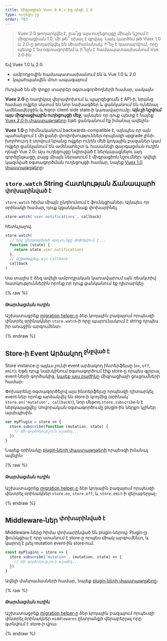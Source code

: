 ```yaml
---
title: Միգրացիան Vuex 0.6.x֊ից դեպի 1.0
type: ուղեցույց
order: 703
---
```


> Vuex 2.0 թողարկվել է, բա՞յց այս ուղեցույցը միայն նշում է միգրացիան 1.0, մի թե՞ սխալ է գրվալ։ Նաև կարծես թե Vuex 1.0 և 2.0֊ը թողարկվել են միաժամանակ։ Ի՞նչ է կատարվում, որը պետք է ես օգտագործեմ և ի՞նչն է համապատասխանում Vue 2.0֊ին

Եվ Vuex 1.0 և 2.0․

- ամբողջովին համապատասխանում են և Vue 1.0 և 2.0
- կպահպանվեն մոտ ապագայում

Ուղված են մի փոքր տարբեր օգտագործողների համար, սակայն։

__Vuex 2.0__֊ը ռադիկալ վերափոխում և պարզեցումն է API֊ի, նրանց համար ովքեր սկսում են նոր նախագծեր և ցանկանում են ունենալ ամենավերջին և հզոր client-side state֊ի կառավարումը։ __Այն չի նշվում այս միգրացիային ուղեցույցի մեջ__, այնպես որ դուք պետք է նայեք [Vuex 2.0֊ի փաստաթղթերը](https://vuex.vuejs.org/en/index.html) եթե ցանկանում էք իմանալ ավելին։

__Vuex 1.0__֊ը հիմնականում backwards-compatible է, այնպես որ այն պահանջում է մի քանի փոփոխություններ որպեսզի upgrade լինի։ խորհուրդ է տրվում նրանց ովքեր ունեն մեծ կոդային բազաներ կամ ովքեր ցանկանում են ամենահեշտ և հասանելի զարգացման ուղին դեպի Vue 2.0։ Այս ուղեցույցը նվիրված է ներկայացնելու այդ գործընթացը, բայց միայն ներառում է միգրացիոն նշումներ։ Ավելի կազմված օգտագործման ուղեցույցի համար, նայեք [Vuex 1.0 փաստաթղթերը](https://github.com/vuejs/vuex/tree/1.0/docs/en)։

## `store.watch` String Հատկության Ճանապարհ <sup>փոխարինված է</sup>

`store.watch` հիմա միայն ընդհունում է ֆունկցիաներ։ Այնպես որ օրինակի համար, դուք կցանկանաք փոխարինել․

``` js
store.watch('user.notifications', callback)
```

հետևյալով․

``` js
store.watch(
  // Երբ վերադարձված արդյունքը փոփոխվում է...
  function (state) {
    return state.user.notifications
  },
  // Աշխատացրեք այս callback
  callback
)
```

Սա տալիս է ձեզ ավելի ամբողջական կառավարում այն ռեակտիվ հատկություններին որոնք որ դուք ցանկանում էք դիտարկել։

{% raw %}
<div class="upgrade-path">
  <h4>Թարմացման ուղին</h4>
  <p>Աշխատացրեք <a href="https://github.com/vuejs/vue-migration-helper">migration helper֊ը</a> ձեր կոդային բազայում որպեսզի փնտրել օրինակներ <code>store.watch</code>֊ի որը պարունակում է string որպես իր առաջին արգումենտ։</p>
</div>
{% endraw %}

## Store֊ի Event Արձակող <sup>ջնջված է</sup>

Store instance֊ը այլևս չունի event արձակող ինտերֆեյսը (`on`, `off`, `emit`)։ Եթե դուք նախկինում օգտագործում էիք store֊ը որպես գլոբալ event֊ների գործակից, [նայեք այս բաժինը](migration.html#dispatch-and-broadcast-removed) միգրացիայի ցուցումների համար։

Փոխարենը օգտագործելով այս ինտերֆեյսը որպեսզի դիտարկել event֊ներ որոնք արձակվել են store֊ի կողմից (օրինակ՝ `store.on('mutation', callback)`), նոր մեթոդ `store.subscribe`֊ն է ներկայացվել։ Սովորական օգտագործումը plugin֊ին ներքո կլիներ այսիպիսին․

``` js
var myPlugin = store => {
  store.subscribe(function (mutation, state) {
    // Մի գործողություն այստեղ...
  })
}

```

Նայեք օրինակը [plugin֊ների փաստաթղթերի](https://github.com/vuejs/vuex/blob/1.0/docs/en/plugins.md) որպեսզի իմանալ ավելին։

{% raw %}
<div class="upgrade-path">
  <h4>Թարմացման ուղին</h4>
  <p>Աշխատացրեք <a href="https://github.com/vuejs/vue-migration-helper">migration helper֊ը</a> ձեր կոդային բազայում որպեսզի փնտրել օրինակներ <code>store.on</code>, <code>store.off</code>, և <code>store.emit</code>֊ի վերաբերյալ։</p>
</div>
{% endraw %}

## Middleware֊ներ <sup>փոխարինված է</sup>

Middleware֊ները հիմա փոխարինված են plugin֊ներով։ Plugin-ը ֆունկցիա է որը ստանում է store֊ը որպես միակ արգումենտ, և կարող է լսել mutation event֊ին store֊ում․

``` js
const myPlugins = store => {
  store.subscribe('mutation', (mutation, state) => {
    // Մի գործողություն այստեղ...
  })
}
```

Ավելի մանրամասների համար, նայեք [plugin֊ների փաստաթղթերը](https://github.com/vuejs/vuex/blob/1.0/docs/en/plugins.md)։

{% raw %}
<div class="upgrade-path">
  <h4>Թարմացման ուղին</h4>
  <p>Աշխատացրեք <a href="https://github.com/vuejs/vue-migration-helper">migration helper֊ը</a> ձեր կոդային բազայում որպեսզի փնտրել օրինակներ <code>middlewares</code> ընտրանքի վերաբերյալ որը գտնվում է store֊ի վրա։</p>
</div>
{% endraw %}
